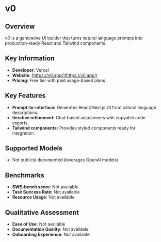 # v0

## Overview

v0 is a generative UI builder that turns natural language prompts into production-ready React and Tailwind components.

## Key Information

- **Developer:** Vercel
- **Website:** [https://v0.app/](https://v0.app/)
- **Pricing:** Free tier with paid usage-based plans

## Key Features

- **Prompt-to-interface:** Generates React/Next.js UI from natural language descriptions.
- **Iterative refinement:** Chat-based adjustments with copyable code exports.
- **Tailwind components:** Provides styled components ready for integration.

## Supported Models

- Not publicly documented (leverages OpenAI models)

## Benchmarks

- **SWE-bench score:** Not available
- **Task Success Rate:** Not available
- **Resource Usage:** Not available

## Qualitative Assessment

- **Ease of Use:** Not available
- **Documentation Quality:** Not available
- **Onboarding Experience:** Not available
